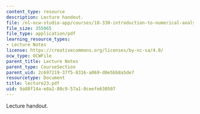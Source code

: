 ```yaml
---
content_type: resource
description: Lecture handout.
file: /ol-ocw-studio-app/courses/18-330-introduction-to-numerical-analysis-spring-2004/9a88f14ae8a280c957a10ceefe630507_lecture23.pdf
file_size: 355065
file_type: application/pdf
learning_resource_types:
- Lecture Notes
license: https://creativecommons.org/licenses/by-nc-sa/4.0/
ocw_type: OCWFile
parent_title: Lecture Notes
parent_type: CourseSection
parent_uid: 2c697219-37f5-8316-a069-d0e5bb8a5de7
resourcetype: Document
title: lecture23.pdf
uid: 9a88f14a-e8a2-80c9-57a1-0ceefe630507
---
```

Lecture handout.